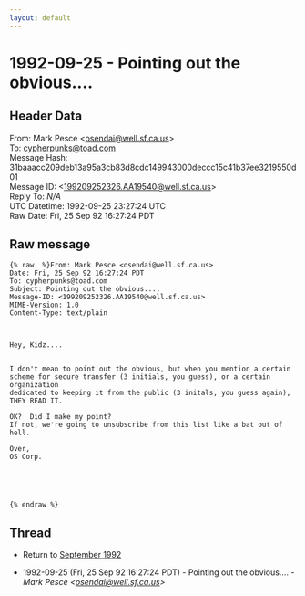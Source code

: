 ```yaml
---
layout: default
---
```


# 1992-09-25 - Pointing out the obvious....

## Header Data

From: Mark Pesce \<osendai@well.sf.ca.us\><br>
To: cypherpunks@toad.com<br>
Message Hash: 31baaacc209deb13a95a3cb83d8cdc149943000deccc15c41b37ee3219550d01<br>
Message ID: \<199209252326.AA19540@well.sf.ca.us\><br>
Reply To: _N/A_<br>
UTC Datetime: 1992-09-25 23:27:24 UTC<br>
Raw Date: Fri, 25 Sep 92 16:27:24 PDT<br>

## Raw message

```
{% raw  %}From: Mark Pesce <osendai@well.sf.ca.us>
Date: Fri, 25 Sep 92 16:27:24 PDT
To: cypherpunks@toad.com
Subject: Pointing out the obvious....
Message-ID: <199209252326.AA19540@well.sf.ca.us>
MIME-Version: 1.0
Content-Type: text/plain



Hey, Kidz....


I don't mean to point out the obvious, but when you mention a certain
scheme for secure transfer (3 initials, you guess), or a certain organization
dedicated to keeping it from the public (3 initals, you guess again),
THEY READ IT.

OK?  Did I make my point?
If not, we're going to unsubscribe from this list like a bat out of hell.

Over,
OS Corp.





{% endraw %}
```

## Thread

+ Return to [September 1992](/years/1992/09)

+ 1992-09-25 (Fri, 25 Sep 92 16:27:24 PDT) - Pointing out the obvious.... - _Mark Pesce \<osendai@well.sf.ca.us\>_

